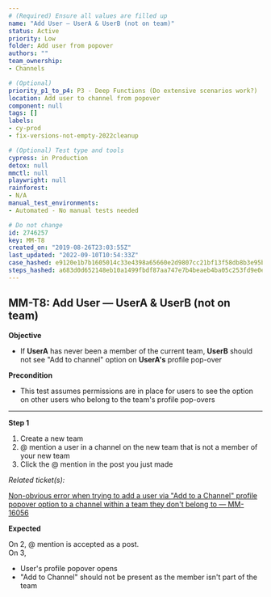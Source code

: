 ```yaml
---
# (Required) Ensure all values are filled up
name: "Add User — UserA & UserB (not on team)"
status: Active
priority: Low
folder: Add user from popover
authors: ""
team_ownership: 
- Channels

# (Optional)
priority_p1_to_p4: P3 - Deep Functions (Do extensive scenarios work?)
location: Add user to channel from popover
component: null
tags: []
labels: 
- cy-prod
- fix-versions-not-empty-2022cleanup

# (Optional) Test type and tools
cypress: in Production
detox: null
mmctl: null
playwright: null
rainforest: 
- N/A
manual_test_environments: 
- Automated - No manual tests needed

# Do not change
id: 2746257
key: MM-T8
created_on: "2019-08-26T23:03:55Z"
last_updated: "2022-09-10T10:54:33Z"
case_hashed: e9120e1b7b1605014c33e4398a65660e2d9807cc21bf13f58db8b3e95b1c3d944e6b3a549edc61b3f51892dc3899bad0
steps_hashed: a683d0d652148eb10a1499fbdf87aa747e7b4beaeb4ba05c253fd9e0eb4660898f36a0ad736636a179dc9b7d50b89b4d
---
```


<!-- (Auto-generated) Based on frontmatter's "key" and "name" -->

## MM-T8: Add User — UserA & UserB (not on team)

**Objective**

- If **UserA** has never been a member of the current team, **UserB** should not see "Add to channel" option on **UserA's** profile pop-over

**Precondition**

- This test assumes permissions are in place for users to see the option on other users who belong to the team's profile pop-overs

---

**Step 1**

1. Create a new team
2. @ mention a user in a channel on the new team that is not a member of your new team
3. Click the @ mention in the post you just made

_Related ticket(s):_

[Non-obvious error when trying to add a user via "Add to a Channel" profile popover option to a channel within a team they don't belong to — MM-16056](https://mattermost.atlassian.net/browse/MM-16056)

**Expected**

On 2, @ mention is accepted as a post.\
On 3,

- User's profile popover opens
- "Add to Channel" should not be present as the member isn't part of the team
